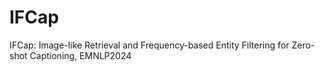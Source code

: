 # IFCap
IFCap: Image-like Retrieval and Frequency-based Entity Filtering for Zero-shot Captioning, EMNLP2024

